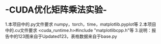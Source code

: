 # -CUDA优化矩阵乘法实验-
1.本项目中的.py文件要求
numpy，torch，time，matplotlib.pyplot等
2.本项目中的.cu文件要求
<iostream> <cstdlib> <ctime> <cuda_runtime.h>#include <iostream> <chrono> <vector> <fstream> <iomanip> <sstream> "matplotlibcpp.h"等
3.说明：报告中的123图来自于Updated123，表格数据来自于base.py
